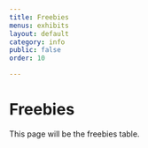 ```yaml
---
title: Freebies
menus: exhibits
layout: default
category: info
public: false
order: 10

---
```


# Freebies

This page will be the freebies table.